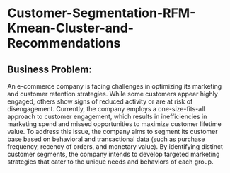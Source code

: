 # Customer-Segmentation-RFM-Kmean-Cluster-and-Recommendations
## Business Problem:

An e-commerce company is facing challenges in optimizing its marketing and customer retention strategies. While some customers appear highly engaged, others show signs of reduced activity or are at risk of disengagement. Currently, the company employs a one-size-fits-all approach to customer engagement, which results in inefficiencies in marketing spend and missed opportunities to maximize customer lifetime value.
To address this issue, the company aims to segment its customer base based on behavioral and transactional data (such as purchase frequency, recency of orders, and monetary value). By identifying distinct customer segments, the company intends to develop targeted marketing strategies that cater to the unique needs and behaviors of each group.

